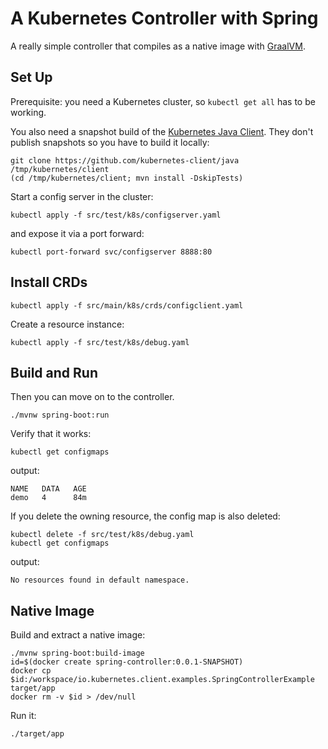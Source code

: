 # A Kubernetes Controller with Spring

A really simple controller that compiles as a native image with [GraalVM](https://github.com/oracle/graal).

## Set Up

Prerequisite:  you need a Kubernetes cluster, so `kubectl get all` has to be working. 

You also need a snapshot build of the [Kubernetes Java Client](https://github.com/kubernetes-client/java). They don't publish snapshots so you have to build it locally:

```
git clone https://github.com/kubernetes-client/java /tmp/kubernetes/client
(cd /tmp/kubernetes/client; mvn install -DskipTests)
```

Start a config server in the cluster:

```
kubectl apply -f src/test/k8s/configserver.yaml
```

and expose it via a port forward:

```
kubectl port-forward svc/configserver 8888:80
```

## Install CRDs

```
kubectl apply -f src/main/k8s/crds/configclient.yaml
```

Create a resource instance:

```
kubectl apply -f src/test/k8s/debug.yaml
```

## Build and Run


Then you can move on to the controller.

```
./mvnw spring-boot:run
```

Verify that it works:

```
kubectl get configmaps
```

output:

```
NAME   DATA   AGE
demo   4      84m
```

If you delete the owning resource, the config map is also deleted:

```
kubectl delete -f src/test/k8s/debug.yaml
kubectl get configmaps
```

output:

```
No resources found in default namespace.
```

## Native Image

Build and extract a native image:

```
./mvnw spring-boot:build-image
id=$(docker create spring-controller:0.0.1-SNAPSHOT)
docker cp $id:/workspace/io.kubernetes.client.examples.SpringControllerExample target/app
docker rm -v $id > /dev/null
```

Run it:

```
./target/app
```